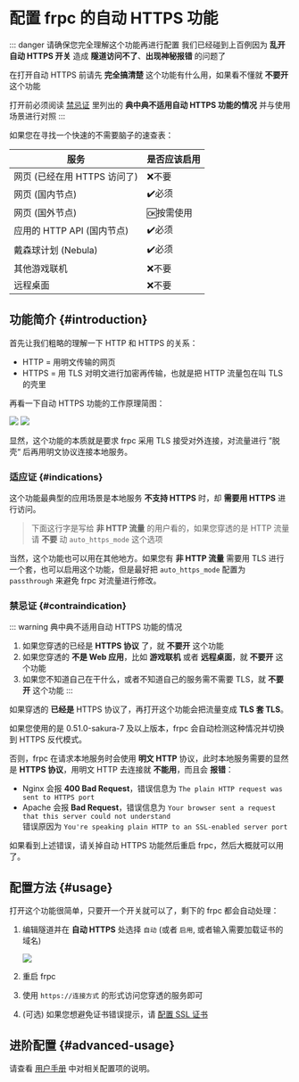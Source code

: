 # 配置 frpc 的自动 HTTPS 功能

::: danger 请确保您完全理解这个功能再进行配置
我们已经碰到上百例因为 **乱开自动 HTTPS 开关** 造成 **隧道访问不了**、**出现神秘报错** 的问题了

在打开自动 HTTPS 前请先 **完全搞清楚** 这个功能有什么用，如果看不懂就 **不要开** 这个功能

打开前必须阅读 [禁忌证](#contraindication) 里列出的 **典中典不适用自动 HTTPS 功能的情况** 并与使用场景进行对照
:::

如果您在寻找一个快速的不需要脑子的速查表：

| 服务 | 是否应该启用 |
| --- | --- |
| 网页 (已经在用 HTTPS 访问了) | ❌不要 |
| 网页 (国内节点) | ✔️必须 |
| 网页 (国外节点) | 🆗按需使用 |
| 应用的 HTTP API (国内节点) | ✔️必须 |
| 戴森球计划 (Nebula) | ✔️必须 |
| 其他游戏联机 | ❌不要 |
| 远程桌面 | ❌不要 |

## 功能简介 {#introduction}

首先让我们粗略的理解一下 HTTP 和 HTTPS 的关系：

- HTTP = 用明文传输的网页
- HTTPS = 用 TLS 对明文进行加密再传输，也就是把 HTTP 流量包在叫 TLS 的壳里

再看一下自动 HTTPS 功能的工作原理简图：

![](./_images/auto-https.light.png#light)
![](./_images/auto-https.dark.png#dark)

显然，这个功能的本质就是要求 frpc 采用 TLS 接受对外连接，对流量进行 ”脱壳“ 后再用明文协议连接本地服务。

### 适应证 {#indications}

这个功能最典型的应用场景是本地服务 **不支持 HTTPS** 时，却 **需要用 HTTPS** 进行访问。

> 下面这行字是写给 **非 HTTP 流量** 的用户看的，如果您穿透的是 HTTP 流量请 **不要** 动 `auto_https_mode` 这个选项

当然，这个功能也可以用在其他地方。如果您有 **非 HTTP 流量** 需要用 TLS 进行一个套，也可以启用这个功能，但是最好把 `auto_https_mode` 配置为 `passthrough` 来避免 frpc 对流量进行修改。

### 禁忌证 {#contraindication}

::: warning 典中典不适用自动 HTTPS 功能的情况

1. 如果您穿透的已经是 **HTTPS 协议** 了，就 **不要开** 这个功能
1. 如果您穿透的 **不是 Web 应用**，比如 **游戏联机** 或者 **远程桌面**，就 **不要开** 这个功能
1. 如果您不知道自己在干什么，或者不知道自己的服务需不需要 TLS，就 **不要开** 这个功能
:::

如果穿透的 **已经是** HTTPS 协议了，再打开这个功能会把流量变成 **TLS 套 TLS**。

如果您使用的是 0.51.0-sakura-7 及以上版本，frpc 会自动检测这种情况并切换到 HTTPS 反代模式。

否则，frpc 在请求本地服务时会使用 **明文 HTTP** 协议，此时本地服务需要的显然是 **HTTPS 协议**，用明文 HTTP 去连接就 **不能用**，而且会 **报错**：

- Nginx 会报 **400 Bad Request**，错误信息为 `The plain HTTP request was sent to HTTPS port`
- Apache 会报 **Bad Request**，错误信息为 `Your browser sent a request that this server could not understand`  
  错误原因为 `You're speaking plain HTTP to an SSL-enabled server port`

如果看到上述错误，请关掉自动 HTTPS 功能然后重启 frpc，然后大概就可以用了。

## 配置方法 {#usage}

打开这个功能很简单，只要开一个开关就可以了，剩下的 frpc 都会自动处理：

1. 编辑隧道并在 **自动 HTTPS** 处选择 `自动` (或者 `启用`, 或者输入需要加载证书的域名)

   ![](./_images/auto-https-toggle.png)

1. 重启 frpc
1. 使用 `https://连接方式` 的形式访问您穿透的服务即可
1. (可选) 如果您想避免证书错误提示，请 [配置 SSL 证书](/frpc/ssl.md)

## 进阶配置 {#advanced-usage}

请查看 [用户手册](/frpc/manual.md#feature-auto-https) 中对相关配置项的说明。
